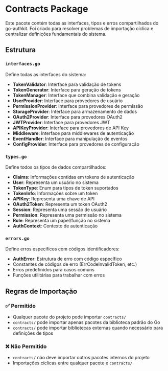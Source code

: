 # Contracts Package

Este pacote contém todas as interfaces, tipos e erros compartilhados do go-authkit. Foi criado para resolver problemas de importação cíclica e centralizar definições fundamentais do sistema.

## Estrutura

### `interfaces.go`
Define todas as interfaces do sistema:
- **TokenValidator**: Interface para validação de tokens
- **TokenGenerator**: Interface para geração de tokens  
- **TokenManager**: Interface que combina validação e geração
- **UserProvider**: Interface para provedores de usuário
- **PermissionProvider**: Interface para provedores de permissão
- **StorageProvider**: Interface para armazenamento de dados
- **OAuth2Provider**: Interface para provedores OAuth2
- **JWTProvider**: Interface para provedores JWT
- **APIKeyProvider**: Interface para provedores de API Key
- **Middleware**: Interface para middlewares de autenticação
- **EventHandler**: Interface para manipulação de eventos
- **ConfigProvider**: Interface para provedores de configuração

### `types.go`
Define todos os tipos de dados compartilhados:
- **Claims**: Informações contidas em tokens de autenticação
- **User**: Representa um usuário no sistema
- **TokenType**: Enum para tipos de token suportados
- **TokenInfo**: Informações sobre um token
- **APIKey**: Representa uma chave de API
- **OAuth2Token**: Representa um token OAuth2
- **Session**: Representa uma sessão de usuário
- **Permission**: Representa uma permissão no sistema
- **Role**: Representa um papel/função no sistema
- **AuthContext**: Contexto de autenticação

### `errors.go`
Define erros específicos com códigos identificadores:
- **AuthError**: Estrutura de erro com código específico
- Constantes de códigos de erro (ErrCodeInvalidToken, etc.)
- Erros predefinidos para casos comuns
- Funções utilitárias para trabalhar com erros

## Regras de Importação

### ✅ Permitido
- Qualquer pacote do projeto pode importar `contracts/`
- `contracts/` pode importar apenas pacotes da biblioteca padrão do Go
- `contracts/` pode importar bibliotecas externas quando necessário para definições de tipos

### ❌ Não Permitido
- `contracts/` não deve importar outros pacotes internos do projeto
- Importações cíclicas entre qualquer pacote e `contracts/`
